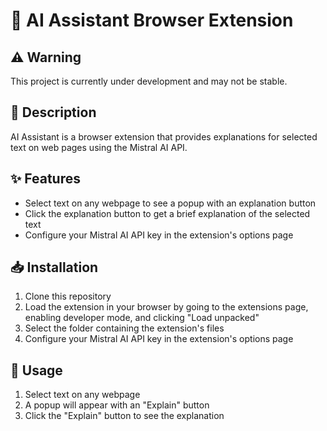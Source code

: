 # 🤖 AI Assistant Browser Extension

## ⚠️ Warning
This project is currently under development and may not be stable.

## 📝 Description
AI Assistant is a browser extension that provides explanations for selected text on web pages using the Mistral AI API.

## ✨ Features
- Select text on any webpage to see a popup with an explanation button
- Click the explanation button to get a brief explanation of the selected text
- Configure your Mistral AI API key in the extension's options page

## 📥 Installation
1. Clone this repository
2. Load the extension in your browser by going to the extensions page, enabling developer mode, and clicking "Load unpacked"
3. Select the folder containing the extension's files
4. Configure your Mistral AI API key in the extension's options page

## 📖 Usage
1. Select text on any webpage
2. A popup will appear with an "Explain" button
3. Click the "Explain" button to see the explanation

